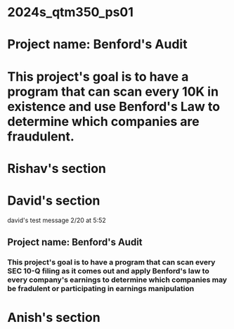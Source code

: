# 2024s_qtm350_ps01
# Project name: Benford's Audit
# This project's goal is to have a program that can scan every 10K in existence and use Benford's Law to determine which companies are fraudulent. 
# Rishav's section
# David's section
david's test message 2/20 at 5:52
## Project name: Benford's Audit
### This project's goal is to have a program that can scan every SEC 10-Q filing as it comes out and apply Benford's law to every company's earnings to determine which companies may be fradulent or participating in earnings manipulation
# Anish's section
